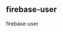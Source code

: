<!-- Generated by documentation.js. Update this documentation by updating the source code. -->

## firebase-user

firebase-user
